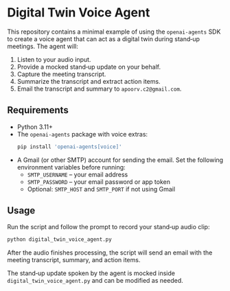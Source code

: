 # Digital Twin Voice Agent

This repository contains a minimal example of using the `openai-agents` SDK to create a voice agent that can act as a digital twin during stand‑up meetings. The agent will:

1. Listen to your audio input.
2. Provide a mocked stand‑up update on your behalf.
3. Capture the meeting transcript.
4. Summarize the transcript and extract action items.
5. Email the transcript and summary to `apoorv.c2@gmail.com`.

## Requirements

- Python 3.11+
- The `openai-agents` package with voice extras:
  ```bash
  pip install 'openai-agents[voice]'
  ```
- A Gmail (or other SMTP) account for sending the email. Set the following environment variables before running:
  - `SMTP_USERNAME` – your email address
  - `SMTP_PASSWORD` – your email password or app token
  - Optional: `SMTP_HOST` and `SMTP_PORT` if not using Gmail

## Usage

Run the script and follow the prompt to record your stand‑up audio clip:

```bash
python digital_twin_voice_agent.py
```

After the audio finishes processing, the script will send an email with the meeting transcript, summary, and action items.

The stand‑up update spoken by the agent is mocked inside `digital_twin_voice_agent.py` and can be modified as needed.
